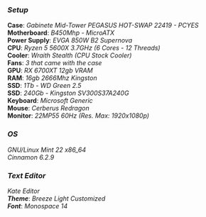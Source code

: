 ### ***Setup***
  
**Case**: _Gabinete Mid-Tower PEGASUS HOT-SWAP 22419 - PCYES_  
**Motherboard**: _B450Mhp - MicroATX_  
**Power Supply**: _EVGA 850W B2 Supernova_   
**CPU**: _Ryzen 5 5600X 3.7GHz (6 Cores - 12 Threads)_  
**Cooler**: _Wraith Stealth (CPU Stock Cooler)_  
**Fans**: _3 that came with the case_  
**GPU**: _RX 6700XT 12gb VRAM_  
**RAM**: _16gb 2666Mhz Kingston_  
**SSD**: _1Tb - WD Green 2.5_  
**SSD**: _240Gb - Kingston SV300S37A240G_  
**Keyboard**: _Microsoft Generic_  
**Mouse**: _Cerberus Redragon_  
**Monitor**: _22MP55 60Hz (Res. Max: 1920x1080p)_  


### ***OS***  
  
_GNU/Linux Mint 22 x86_64_  
_Cinnamon 6.2.9_

### ***Text Editor***  

_Kate Editor_  
***Theme***: _Breeze Light Customized_  
***Font***: _Monospace 14_
